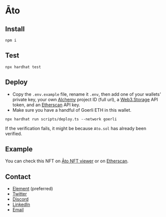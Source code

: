 # Āto

## Install

```shell
npm i
```

## Test

```shell
npx hardhat test
```

## Deploy

- Copy the `.env.example` file, rename it `.env`, then add one of your wallets' private key, your own [Alchemy](https://alchemy.com/) project ID (full url), a [Web3.Storage](https://web3.storage/tokens/) API token, and an [Etherscan](https://etherscan.io/) API key.
- Make sure you have a handful of Goerli ETH in this wallet.

```
npx hardhat run scripts/deploy.ts --network goerli
```

If the verification fails, it might be because `Ato.sol` has already been verified.

## Example

You can check this NFT on [Āto NFT viewer](https://ato.network/Goerli/0x3ea641B80be5d4954DFc09F391f6652F8fa5F2b6/1) or on [Etherscan](https://goerli.etherscan.io/address/0x3ea641B80be5d4954DFc09F391f6652F8fa5F2b6#code).

## Contact

- [Element](https://matrix.to/#/@julienbrg:matrix.org) (preferred)
- [Twitter](https://twitter.com/julienbrg)
- [Discord](https://discord.gg/xw9dCeQ94Y)
- [LinkedIn](https://www.linkedin.com/in/julienberanger/)
- [Email](mailto:julien@strat.cc)
